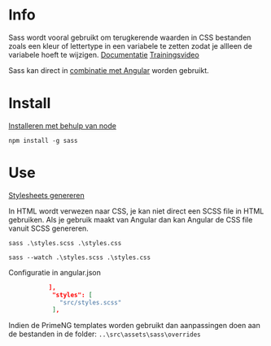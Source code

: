 # Info #
Sass wordt vooral gebruikt om terugkerende waarden in CSS bestanden zoals een kleur of lettertype in een variabele
te zetten zodat je allleen de variabele hoeft te wijzigen.
[Documentatie](https://sass-lang.com/documentation)
[Trainingsvideo](https://app.pluralsight.com/library/courses/better-css/table-of-contents)

Sass kan direct in [combinatie met Angular](https://angular.io/guide/workspace-config#style-script-config) worden
gebruikt.

# Install #

[Installeren met behulp van node](https://sass-lang.com/install)

```dotnetcli
npm install -g sass
```
# Use #

[Stylesheets genereren](https://sass-lang.com/guide)

In HTML wordt verwezen naar CSS, je kan niet direct een SCSS file in HTML gebruiken.
Als je gebruik maakt van Angular dan kan Angular de CSS file vanuit SCSS genereren.

```dotnetcli
sass .\styles.scss .\styles.css
```

```dotnetcli
sass --watch .\styles.scss .\styles.css
```

Configuratie in angular.json
```json
           ],
            "styles": [
              "src/styles.scss"
            ],
```

Indien de PrimeNG templates worden gebruikt dan aanpassingen doen aan de bestanden in de folder:
`..\src\assets\sass\overrides`